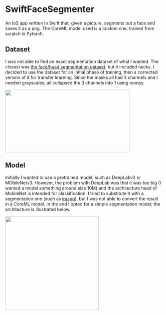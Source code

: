 # SwiftFaceSegmenter
An IoS app written in Swift that, given a picture, segments out a face and saves it as a png. The CoreML model used is a custom one, trained from scratch in Pytorch.

## Dataset

I was not able to find an exact segmentation dataset of what I wanted. The closest was [the face/head segmentation dataset](https://store.mut1ny.com/product/face-head-segmentation-dataset-community-edition?v=cd32106bcb6d), but it included necks. I decided to use the dataset for an initial phase of training, then a corrected version of it for transfer learning. Since the masks all had 3 channels and I needed grayscales, all collapsed the 3 channels into 1 using numpy.

<img src="https://github.com/ZedZeal/SwiftFaceSegmenter/blob/main/pics/dataset.png" width="400" height="200">

## Model 

Initially I wanted to use a pretrained model, such as DeepLabv3 or MObileNetv3. However, the problem with DeepLab was that it was too big (I wanted a model something around size 10M) and the architecture head of MobileNet is intended for classification: I tried to substitute it with a segmentation one (such as [lraspp](https://ieeexplore.ieee.org/document/9008835)), but I was not able to convert the result in a CoreML model. In the end I opted for a simple segmentation model; the architecture is illustrated below.

<img src="https://github.com/ZedZeal/SwiftFaceSegmenter/blob/main/pics/arch.png" width="300" height="300">



